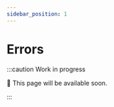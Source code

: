 ```yaml
---
sidebar_position: 1
---
```


# Errors

:::caution Work in progress

🚧 This page will be available soon.

:::
